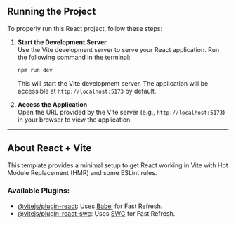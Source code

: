 ## Running the Project

To properly run this React project, follow these steps:

1. **Start the Development Server**  
   Use the Vite development server to serve your React application. Run the following command in the terminal:
   ```bash
   npm run dev
   ```
   This will start the Vite development server. The application will be accessible at `http://localhost:5173` by default.

2. **Access the Application**  
   Open the URL provided by the Vite server (e.g., `http://localhost:5173`) in your browser to view the application.

---

## About React + Vite

This template provides a minimal setup to get React working in Vite with Hot Module Replacement (HMR) and some ESLint rules.

### Available Plugins:
- [@vitejs/plugin-react](https://github.com/vitejs/vite-plugin-react/blob/main/packages/plugin-react/README.md): Uses [Babel](https://babeljs.io/) for Fast Refresh.
- [@vitejs/plugin-react-swc](https://github.com/vitejs/vite-plugin-react-swc): Uses [SWC](https://swc.rs/) for Fast Refresh.